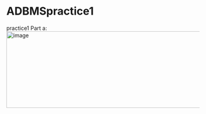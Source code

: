 # ADBMSpractice1
practice1
Part a:
<img width="1340" height="201" alt="image" src="https://github.com/user-attachments/assets/14a9786e-c540-45bb-953d-f2252ac6dbc2" />

